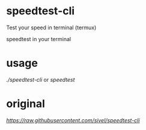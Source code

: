# speedtest-cli
Test your speed in terminal (termux)

speedtest in your terminal
# usage
 *./speedtest-cli*
 or *speedtest*












# original
*https://raw.githubusercontent.com/sivel/speedtest-cli*
